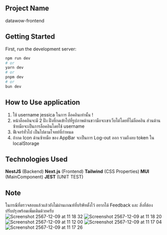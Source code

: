 ## Project Name

datawow-frontend

## Getting Started

First, run the development server:

```bash
npm run dev
# or
yarn dev
# or
pnpm dev
# or
bun dev
```

## How to Use application

1. ใช้ username jessica ในการ ล็อคอินเท่านั้น !
2. หน้าล็อคอินจะมี 2 ฝั่ง ฝั่งที่กดเข้าไปที่รูปภาพด้านขวามือจะเขาเว็บไต์โดยที่ไม่ล็อคอิน ส่วนด้านซ้ายมือจะเป็นการล็อคอินโดยใช้ username
3. ฟีเจอร์ทั่วไป เป็นไปตามโจทย์ที่กำหนด
4. ถ้ากด Icon ด้านซ้ายมือ ของ AppBar จะเป็นการ Log-out ออก รวมถึงลบ token ใน localStorage

## Technologies Used

**NestJS** (Backend)
**Next.js** (Frontend)
**Tailwind** (CSS Properties)
**MUI** (MainComponent)
**JEST** (UNIT TEST)

## Note 
ในกรณีที่ตรวจสอบแล้วแล้วยังไม่ผ่านเกณฑ์ที่บริษัทตั้งไว้ อยากได้ Feedback และ สิ่งที่ต้องปรับปรุงพร้อมเพิ่มเติมด้วยครับ  
![Screenshot 2567-12-09 at 11 18 32](https://github.com/user-attachments/assets/33c31d12-cc0a-4bf8-9e8e-38d21b9367a5)
![Screenshot 2567-12-09 at 11 18 20](https://github.com/user-attachments/assets/e09c16ef-e410-446e-9734-4a05e2a78675)
![Screenshot 2567-12-09 at 11 12 00](https://github.com/user-attachments/assets/3a9ce9a8-9733-4ca9-a8e4-1b397b961b57)
![Screenshot 2567-12-09 at 11 17 04](https://github.com/user-attachments/assets/62190c4e-8e29-4611-9ce3-20f07392ed5d)
![Screenshot 2567-12-09 at 11 17 26](https://github.com/user-attachments/assets/3d529e38-115c-46b6-a9b4-99436486a0c8)
